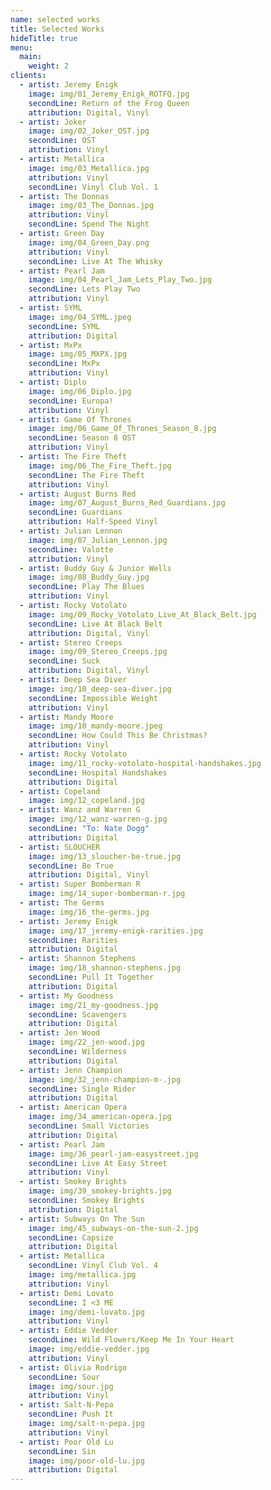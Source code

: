 ```yaml
---
name: selected works
title: Selected Works
hideTitle: true
menu:
  main:
    weight: 2
clients:
  - artist: Jeremy Enigk
    image: img/01_Jeremy_Enigk_ROTFQ.jpg
    secondLine: Return of the Frog Queen
    attribution: Digital, Vinyl
  - artist: Joker
    image: img/02_Joker_OST.jpg
    secondLine: OST
    attribution: Vinyl
  - artist: Metallica
    image: img/03_Metallica.jpg
    attribution: Vinyl
    secondLine: Vinyl Club Vol. 1
  - artist: The Donnas
    image: img/03_The_Donnas.jpg
    attribution: Vinyl
    secondLine: Spend The Night
  - artist: Green Day
    image: img/04_Green_Day.png
    attribution: Vinyl
    secondLine: Live At The Whisky
  - artist: Pearl Jam
    image: img/04_Pearl_Jam_Lets_Play_Two.jpg
    secondLine: Lets Play Two
    attribution: Vinyl
  - artist: SYML
    image: img/04_SYML.jpeg
    secondLine: SYML
    attribution: Digital
  - artist: MxPx
    image: img/05_MXPX.jpg
    secondLine: MxPx
    attribution: Vinyl
  - artist: Diplo
    image: img/06_Diplo.jpg
    secondLine: Europa!
    attribution: Vinyl
  - artist: Game Of Thrones
    image: img/06_Game_Of_Thrones_Season_8.jpg
    secondLine: Season 8 OST
    attribution: Vinyl
  - artist: The Fire Theft
    image: img/06_The_Fire_Theft.jpg
    secondLine: The Fire Theft
    attribution: Vinyl
  - artist: August Burns Red
    image: img/07_August_Burns_Red_Guardians.jpg
    secondLine: Guardians
    attribution: Half-Speed Vinyl
  - artist: Julian Lennon
    image: img/07_Julian_Lennon.jpg
    secondLine: Valotte
    attribution: Vinyl
  - artist: Buddy Guy & Junior Wells
    image: img/08_Buddy_Guy.jpg
    secondLine: Play The Blues
    attribution: Vinyl
  - artist: Rocky Votolato
    image: img/09_Rocky_Votolato_Live_At_Black_Belt.jpg
    secondLine: Live At Black Belt
    attribution: Digital, Vinyl
  - artist: Stereo Creeps
    image: img/09_Stereo_Creeps.jpg
    secondLine: Suck
    attribution: Digital, Vinyl
  - artist: Deep Sea Diver
    image: img/10_deep-sea-diver.jpg
    secondLine: Impossible Weight
    attribution: Vinyl
  - artist: Mandy Moore
    image: img/10_mandy-moore.jpeg
    secondLine: How Could This Be Christmas?
    attribution: Vinyl
  - artist: Rocky Votolato
    image: img/11_rocky-votolato-hospital-handshakes.jpg
    secondLine: Hospital Handshakes
    attribution: Digital
  - artist: Copeland
    image: img/12_copeland.jpg
  - artist: Wanz and Warren G
    image: img/12_wanz-warren-g.jpg
    secondLine: "To: Nate Dogg"
    attribution: Digital
  - artist: SLOUCHER
    image: img/13_sloucher-be-true.jpg
    secondLine: Be True
    attribution: Digital, Vinyl
  - artist: Super Bomberman R
    image: img/14_super-bomberman-r.jpg
  - artist: The Germs
    image: img/16_the-germs.jpg
  - artist: Jeremy Enigk
    image: img/17_jeremy-enigk-rarities.jpg
    secondLine: Rarities
    attribution: Digital
  - artist: Shannon Stephens
    image: img/18_shannon-stephens.jpg
    secondLine: Pull It Together
    attribution: Digital
  - artist: My Goodness
    image: img/21_my-goodness.jpg
    secondLine: Scavengers
    attribution: Digital
  - artist: Jen Wood
    image: img/22_jen-wood.jpg
    secondLine: Wilderness
    attribution: Digital
  - artist: Jenn Champion
    image: img/32_jenn-champion-m-.jpg
    secondLine: Single Rider
    attribution: Digital
  - artist: American Opera
    image: img/34_american-opera.jpg
    secondLine: Small Victories
    attribution: Digital
  - artist: Pearl Jam
    image: img/36_pearl-jam-easystreet.jpg
    secondLine: Live At Easy Street
    attribution: Vinyl
  - artist: Smokey Brights
    image: img/39_smokey-brights.jpg
    secondLine: Smokey Brights
    attribution: Digital
  - artist: Subways On The Sun
    image: img/45_subways-on-the-sun-2.jpg
    secondLine: Capsize
    attribution: Digital
  - artist: Metallica
    secondLine: Vinyl Club Vol. 4
    image: img/metallica.jpg
    attribution: Vinyl
  - artist: Demi Lovato
    secondLine: I <3 ME
    image: img/demi-lovato.jpg
    attribution: Vinyl
  - artist: Eddie Vedder
    secondLine: Wild Flowers/Keep Me In Your Heart
    image: img/eddie-vedder.jpg
    attribution: Vinyl
  - artist: Olivia Rodrigo
    secondLine: Sour
    image: img/sour.jpg
    attribution: Vinyl
  - artist: Salt-N-Pepa
    secondLine: Push It
    image: img/salt-n-pepa.jpg
    attribution: Vinyl
  - artist: Poor Old Lu
    secondLine: Sin
    image: img/poor-old-lu.jpg
    attribution: Digital
---
```

